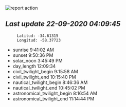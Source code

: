 ![report action](https://github.com/matiasz8/actions-for-reports/workflows/report%20action/badge.svg?branch=develop) 


## *****Last update 22-09-2020 04:09:45*****



		 Latitud: -34.61315
		 Longitud: -58.37723

 - sunrise 	 9:41:02 AM
 - sunset 	 9:50:36 PM
 - solar_noon 	 3:45:49 PM
 - day_length 	 12:09:34
 - civil_twilight_begin 	 9:15:58 AM
 - civil_twilight_end 	 10:15:40 PM
 - nautical_twilight_begin 	 8:46:36 AM
 - nautical_twilight_end 	 10:45:02 PM
 - astronomical_twilight_begin 	 8:16:54 AM
 - astronomical_twilight_end 	 11:14:44 PM

